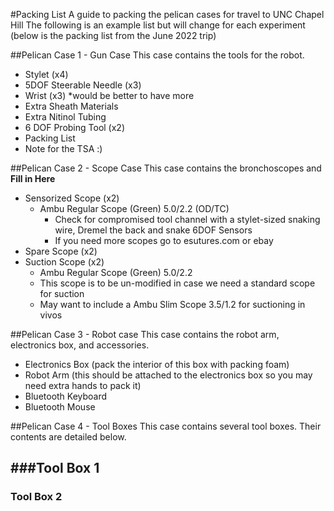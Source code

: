 #Packing List
A guide to packing the pelican cases for travel to UNC Chapel Hill
The following is an example list but will change for each experiment (below is the packing list from the June 2022 trip)

##Pelican Case 1 - Gun Case
This case contains the tools for the robot.

- Stylet (x4)
- 5DOF Steerable Needle (x3)
- Wrist (x3) *would be better to have more
- Extra Sheath Materials
- Extra Nitinol Tubing
- 6 DOF Probing Tool (x2)
- Packing List
- Note for the TSA :)

##Pelican Case 2 - Scope Case
This case contains the bronchoscopes and **Fill in Here**
- Sensorized Scope (x2)
  - Ambu Regular Scope (Green) 5.0/2.2 (OD/TC)
    - Check for compromised tool channel with a stylet-sized snaking wire, Dremel the back and snake 6DOF Sensors
    - If you need more scopes go to esutures.com or ebay
- Spare Scope (x2)
- Suction Scope (x2)
  - Ambu Regular Scope (Green) 5.0/2.2
  - This scope is to be un-modified in case we need a standard scope for suction
  - May want to include a Ambu Slim Scope 3.5/1.2 for suctioning in vivos

##Pelican Case 3 - Robot case
This case contains the robot arm, electronics box, and accessories.
- Electronics Box (pack the interior of this box with packing foam)
- Robot Arm (this should be attached to the electronics box so you may need extra hands to pack it)
- Bluetooth Keyboard
- Bluetooth Mouse

##Pelican Case 4 - Tool Boxes
This case contains several tool boxes. Their contents are detailed below.

###Tool Box 1
-

### Tool Box 2
